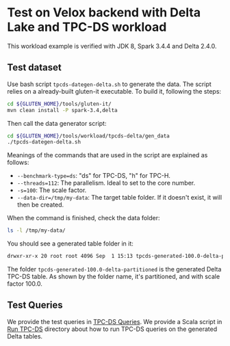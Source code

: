 # Test on Velox backend with Delta Lake and TPC-DS workload

This workload example is verified with JDK 8, Spark 3.4.4 and Delta 2.4.0.

## Test dataset

Use bash script `tpcds-dategen-delta.sh` to generate the data. The script relies on a already-built gluten-it
executable. To build it, following the steps:

```bash
cd ${GLUTEN_HOME}/tools/gluten-it/
mvn clean install -P spark-3.4,delta
```

Then call the data generator script:

```bash
cd ${GLUTEN_HOME}/tools/workload/tpcds-delta/gen_data
./tpcds-dategen-delta.sh
```

Meanings of the commands that are used in the script are explained as follows:

- `--benchmark-type=ds`:  "ds" for TPC-DS, "h" for TPC-H.
- `--threads=112`: The parallelism. Ideal to set to the core number.
- `-s=100`: The scale factor.
- `--data-dir=/tmp/my-data`: The target table folder. If it doesn't exist, it will then be created.

When the command is finished, check the data folder:

```bash
ls -l /tmp/my-data/
```

You should see a generated table folder in it:

```bash
drwxr-xr-x 20 root root 4096 Sep  1 15:13 tpcds-generated-100.0-delta-partitioned
```

The folder `tpcds-generated-100.0-delta-partitioned` is the generated Delta TPC-DS table. As shown by the folder name, it's partitioned, and with scale factor 100.0.

## Test Queries
We provide the test queries in [TPC-DS Queries](../../../tools/gluten-it/common/src/main/resources/tpcds-queries).
We provide a Scala script in [Run TPC-DS](./run_tpcds) directory about how to run TPC-DS queries on the generated Delta tables.
